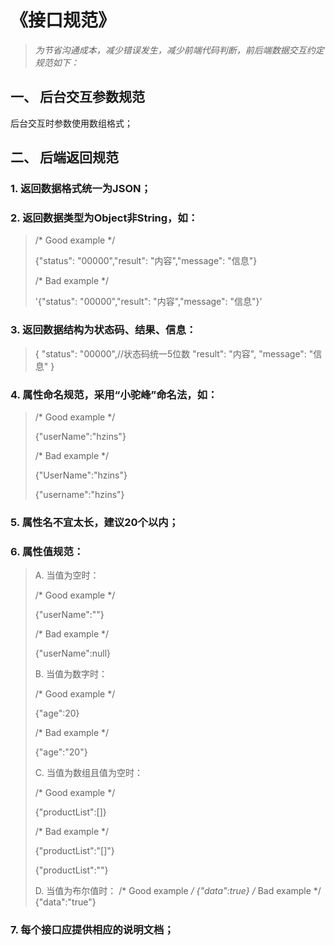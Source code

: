 # 《接口规范》 #
> *为节省沟通成本，减少错误发生，减少前端代码判断，前后端数据交互约定规范如下：*
## 一、	后台交互参数规范 ##
后台交互时参数使用数组格式；
## 二、	后端返回规范 ##
### 1.	返回数据格式统一为JSON； ###
### 2.	返回数据类型为Object非String，如： ###
> /* Good example */
> 
> {"status": "00000","result": "内容","message": "信息"}
> 
> /* Bad example */
> 
> '{"status": "00000","result": "内容","message": "信息"}'
> 
### 3.	返回数据结构为状态码、结果、信息： ###
> {
>     "status": "00000",//状态码统一5位数
>     "result": "内容",
>     "message": "信息"
> }
> 
### 4.	属性命名规范，采用“小驼峰”命名法，如：  ###
>
> /* Good example */
> 
> {"userName":"hzins"}
> 
> /* Bad example */
> 
> {"UserName":"hzins"}
> 
> {"username":"hzins"}
>
### 5.	属性名不宜太长，建议20个以内； ### 
### 6.	属性值规范： ###

> A.	当值为空时：
> 
> /* Good example */
> 
> {"userName":""}
> 
> /* Bad example */
> 
> {"userName":null} 
> 
> B.	当值为数字时：
> 
> /* Good example */
> 
> {"age":20}
> 
> /* Bad example */
> 
> {"age":"20"} 
> 
> C.	当值为数组且值为空时：
> 
> /* Good example */
> 
> {"productList":[]}
> 
> /* Bad example */
> 
> {"productList":"[]"}
> 
> {"productList":""} 
> 
> D.	当值为布尔值时：
> /* Good example */
> {"data":true}
> /* Bad example */
> {"data":"true"} 

### 7.	每个接口应提供相应的说明文档； ###